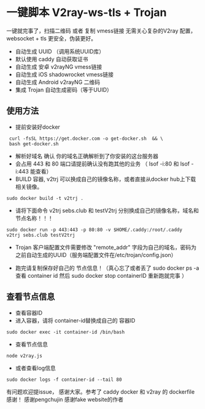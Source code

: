
# 一键脚本 V2ray-ws-tls + Trojan 

一键就完事了，扫描二维码 或者 复制 vmess链接 无需关心复杂的V2ray 配置，websocket + tls 更安全，伪装更好。

* 自动生成 UUID （调用系统UUID库）
* 默认使用 caddy 自动获取证书
* 自动生成 安卓 v2rayNG vmess链接
* 自动生成 iOS shadowrocket vmess链接
* 自动生成 Android v2rayNG 二维码
* 集成 Trojan 自动生成密码（等于UUID）

## 使用方法


 * 提前安装好docker 
 ```
  curl -fsSL https://get.docker.com -o get-docker.sh  && \
  bash get-docker.sh
 ```

 * 解析好域名 确认 你的域名正确解析到了你安装的这台服务器
 * 会占用 443 和 80 端口请提前确认没有跑其他的业务 （ lsof -i:80 和 lsof -i:443 能查看）
 * BUILD 容器, v2trj 可以换成自己的镜像名称，或者直接从docker hub上下载相关镜像。

```
sudo docker build -t v2trj .
```

 * 请将下面命令 v2trj sebs.club 和 testV2trj 分别换成自己的镜像名称，域名和节点名称！！！

```
sudo docker run -p 443:443 -p 80:80 -v $HOME/.caddy:/root/.caddy  v2trj sebs.club testV2trj
```

 * Trojan 客户端配置文件需要修改 "remote_addr" 字段为自己的域名，密码为之前自动生成的UUID（服务端配置文件在/etc/trojan/config.json）

 * 跑完请复制保存好自己的 节点信息！（真心忘了或者丢了 sudo docker ps -a 查看 container id 然后 sudo docker stop containerID 重新跑就完事 ）

## 查看节点信息

 * 查看容器ID
 * 进入容器，请将 container-id替换成自己的 容器ID

```
sudo docker exec -it container-id /bin/bash
```
 * 查看节点信息

```
node v2ray.js
```

 * 或者查看log信息
```
sudo docker logs -f container-id --tail 80
```
有问题欢迎提issue， 感谢大家。参考了 caddy docker 和 v2ray 的 dockerfile 感谢！
感谢pengchujin 感谢fake website的作者
